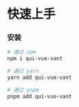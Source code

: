 # 快速上手

### 安装

```bash
# 通过 npm
npm i qui-vue-vant

# 通过 yarn
yarn add qui-vue-vant

# 通过 pnpm
pnpm add qui-vue-vant
```

